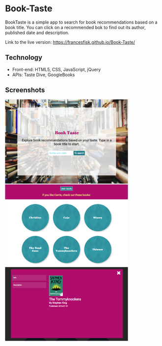# Book-Taste
BookTaste is a simple app to search for book recommendations based on a book title. You can click on a recommended bok to find out its author, published date and description.

Link to the live version: https://francesfisk.github.io/Book-Taste/

## Technology
* Front-end: HTML5, CSS, JavaScript, jQuery
* APIs: Taste Dive, GoogleBooks

## Screenshots
<img src = "https://github.com/FrancesFisk/Book-Taste/blob/master/img/hero-screenshot.png?raw=true" width="400">
<img src = "https://github.com/FrancesFisk/Book-Taste/blob/master/img/recommendations-screenshot.png?raw=true" width="400">
<img src = "https://github.com/FrancesFisk/Book-Taste/blob/master/img/lightbox-screenshot.png?raw=true" width="400">
